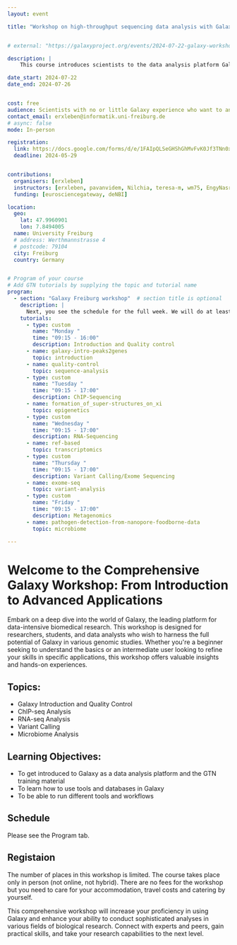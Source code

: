 ```yaml
---
layout: event

title: "Workshop on high-throughput sequencing data analysis with Galaxy"


# external: "https://galaxyproject.org/events/2024-07-22-galaxy-workshop-freiburg/"

description: |
    This course introduces scientists to the data analysis platform Galaxy. The course is a beginner course; no programming skills are required.

date_start: 2024-07-22
date_end: 2024-07-26 


cost: free 
audience: Scientists with no or little Galaxy experience who want to analyse sequencing data.
contact_email: erxleben@informatik.uni-freiburg.de
# async: false 
mode: In-person

registration:
  link: https://docs.google.com/forms/d/e/1FAIpQLSeGHShGhMvFvK0Jf3TNn0xgSMVboabWiTPfP2s3L1iDM0qTzA/viewform
  deadline: 2024-05-29


contributions:
  organisers: [erxleben]
  instructors: [erxleben, pavanvidem, Nilchia, teresa-m, wm75, EngyNasr, paulzierep]
  funding: [eurosciencegateway, deNBI]

location:
  geo:
    lat: 47.9960901
    lon: 7.8494005
  name: University Freiburg
  # address: Werthmannstrasse 4
  # postcode: 79104
  city: Freiburg
  country: Germany


# Program of your course
# Add GTN tutorials by supplying the topic and tutorial name
program:
  - section: "Galaxy Freiburg workshop"  # section title is optional
    description: |
      Next, you see the schedule for the full week. We will do at least one coffee break in the morning, one in the afternoon, and 1h lunch break around noon. 
    tutorials:
      - type: custom
        name: "Monday "
        time: "09:15 - 16:00"
        description: Introduction and Quality control
      - name: galaxy-intro-peaks2genes
        topic: introduction  
      - name: quality-control
        topic: sequence-analysis
      - type: custom
        name: "Tuesday "
        time: "09:15 - 17:00"
        description: ChIP-Sequencing
      - name: formation_of_super-structures_on_xi
        topic: epigenetics
      - type: custom
        name: "Wednesday "
        time: "09:15 - 17:00"
        description: RNA-Sequencing
      - name: ref-based
        topic: transcriptomics
      - type: custom
        name: "Thursday "
        time: "09:15 - 17:00"
        description: Variant Calling/Exome Sequencing
      - name: exome-seq
        topic: variant-analysis
      - type: custom
        name: "Friday "
        time: "09:15 - 17:00"
        description: Metagenomics
      - name: pathogen-detection-from-nanopore-foodborne-data
        topic: microbiome

---
```

# Welcome to the Comprehensive Galaxy Workshop: From Introduction to Advanced Applications

Embark on a deep dive into the world of Galaxy, the leading platform for data-intensive biomedical research. This workshop is designed for researchers, students, and data analysts who wish to
harness the full potential of Galaxy in various genomic studies. Whether you're a beginner seeking to understand the basics or an intermediate user looking to refine your skills in specific applications,
this workshop offers valuable insights and hands-on experiences.

## Topics:

- Galaxy Introduction and Quality Control
- ChIP-seq Analysis
- RNA-seq Analysis
- Variant Calling
- Microbiome Analysis


## Learning Objectives:

- To get introduced to Galaxy as a data analysis platform and the GTN training material
- To learn how to use tools and databases in Galaxy
- To be able to run different tools and workflows

## Schedule

Please see the Program tab.

## Registaion

The number of places in this workshop is limited. The course takes place only in person (not online, not hybrid). There are no fees for the workshop but you need to care for your accommodation, travel costs and catering by yourself.

This comprehensive workshop will increase your proficiency in using Galaxy and enhance your ability to conduct sophisticated analyses in various fields of biological research.
Connect with experts and peers, gain practical skills, and take your research capabilities to the next level.
